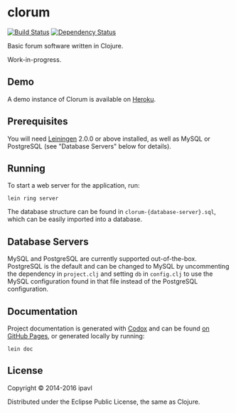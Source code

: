 # clorum
[![Build Status](https://travis-ci.org/ipavl/clorum.svg?branch=master)](https://travis-ci.org/ipavl/clorum)
[![Dependency Status](https://www.versioneye.com/user/projects/547a9c29b22f9096bb0000e6//badge.svg?style=flat)](https://www.versioneye.com/user/projects/547a9c29b22f9096bb0000e6/)

Basic forum software written in Clojure.

Work-in-progress.

## Demo

A demo instance of Clorum is available on [Heroku](https://clorum.herokuapp.com/).

## Prerequisites

You will need [Leiningen][] 2.0.0 or above installed, as well as MySQL or PostgreSQL (see "Database Servers" below for details).

[leiningen]: https://github.com/technomancy/leiningen

## Running

To start a web server for the application, run:

    lein ring server

The database structure can be found in `clorum-{database-server}.sql`, which can be easily imported into a database.

## Database Servers

MySQL and PostgreSQL are currently supported out-of-the-box. PostgreSQL is the default and can be changed to MySQL by uncommenting the dependency in `project.clj` and setting `db` in `config.clj` to use the MySQL configuration found in that file instead of the PostgreSQL configuration.

## Documentation

Project documentation is generated with [Codox][] and can be found
[on GitHub Pages](https://ipavl.github.io/clorum/doc/), or generated locally by running:

    lein doc

[codox]: https://github.com/weavejester/codox

## License

Copyright © 2014-2016 ipavl

Distributed under the Eclipse Public License, the same as Clojure.
